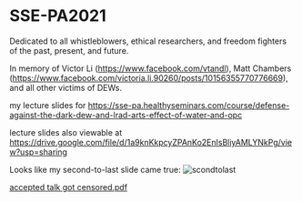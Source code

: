# SSE-PA2021
Dedicated to all whistleblowers, ethical researchers, and freedom fighters of the past, present, and future.

In memory of Victor Li (https://www.facebook.com/vtandl), Matt Chambers (https://www.facebook.com/victoria.li.90260/posts/10156355770776669), and all other victims of DEWs.

my lecture slides for https://sse-pa.healthyseminars.com/course/defense-against-the-dark-dew-and-lrad-arts-effect-of-water-and-opc

lecture slides also viewable at https://drive.google.com/file/d/1a9knKkpcyZPAnKo2EnIsBliyAMLYNkPg/view?usp=sharing

Looks like my second-to-last slide came true:
![scondtolast](https://user-images.githubusercontent.com/9812484/126263851-638963af-047d-42d2-9541-d2c4d15bfcba.png)

[accepted talk got censored.pdf](https://github.com/vkli/SSE-PA2021/files/6845584/accepted.talk.got.censored.pdf)
